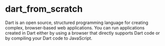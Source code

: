 # dart_from_scratch
Dart is an open source, structured programming language for creating complex, browser-based web applications. You can run applications created in Dart either by using a browser that directly supports Dart code or by compiling your Dart code to JavaScript.
